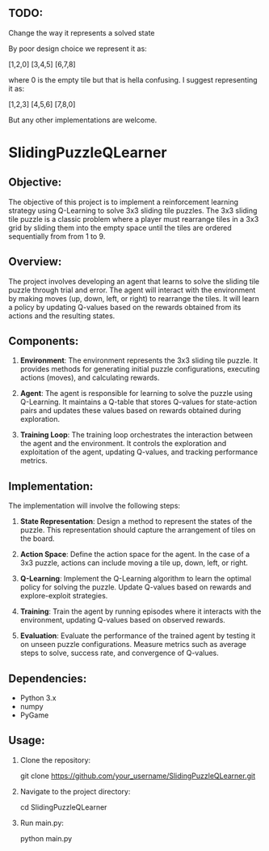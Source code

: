 ## TODO:

Change the way it represents a solved state

By poor design choice we represent it as:

[1,2,0]
[3,4,5]
[6,7,8] 

where 0 is the empty tile but that is hella confusing. I suggest representing it as:

[1,2,3]
[4,5,6]
[7,8,0]

But any other implementations are welcome.

# SlidingPuzzleQLearner

## Objective:
The objective of this project is to implement a reinforcement learning strategy using Q-Learning to solve 3x3 sliding tile puzzles. The 3x3 sliding tile puzzle is a classic problem where a player must rearrange tiles in a 3x3 grid by sliding them into the empty space until the tiles are ordered sequentially from from 1 to 9.

## Overview:
The project involves developing an agent that learns to solve the sliding tile puzzle through trial and error. The agent will interact with the environment by making moves (up, down, left, or right) to rearrange the tiles. It will learn a policy by updating Q-values based on the rewards obtained from its actions and the resulting states.

## Components:
1. **Environment**: The environment represents the 3x3 sliding tile puzzle. It provides methods for generating initial puzzle configurations, executing actions (moves), and calculating rewards.
   
2. **Agent**: The agent is responsible for learning to solve the puzzle using Q-Learning. It maintains a Q-table that stores Q-values for state-action pairs and updates these values based on rewards obtained during exploration.

3. **Training Loop**: The training loop orchestrates the interaction between the agent and the environment. It controls the exploration and exploitation of the agent, updating Q-values, and tracking performance metrics.

## Implementation:
The implementation will involve the following steps:

1. **State Representation**: Design a method to represent the states of the puzzle. This representation should capture the arrangement of tiles on the board.

2. **Action Space**: Define the action space for the agent. In the case of a 3x3 puzzle, actions can include moving a tile up, down, left, or right.

3. **Q-Learning**: Implement the Q-Learning algorithm to learn the optimal policy for solving the puzzle. Update Q-values based on rewards and explore-exploit strategies.

4. **Training**: Train the agent by running episodes where it interacts with the environment, updating Q-values based on observed rewards.

5. **Evaluation**: Evaluate the performance of the trained agent by testing it on unseen puzzle configurations. Measure metrics such as average steps to solve, success rate, and convergence of Q-values.

## Dependencies:
- Python 3.x
- numpy
- PyGame

## Usage:
1. Clone the repository:

     git clone https://github.com/your_username/SlidingPuzzleQLearner.git

2. Navigate to the project directory:

   cd SlidingPuzzleQLearner

3. Run main.py:

   python main.py



   

